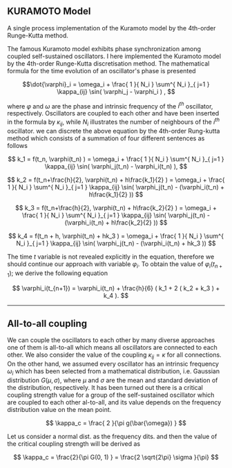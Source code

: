 ## KURAMOTO Model
A single process implementation of the Kuramoto model by the 4th-order Runge-Kutta method.

The famous Kuramoto model exhibits phase synchronization among coupled self-sustained oscillators. I here implemented the Kuramoto model by the 4th-order Runge-Kutta discretisation method. The mathematical formula for the time evolution of an oscillator's phase is presented

$$\dot{\varphi}_i = \omega_i + \frac{ 1 }{ N_i } \sum^{ N_i }_{ j=1 } \kappa_{ij} \sin( \varphi_j - \varphi_i )  , $$

where $\varphi$ and $\omega$ are the phase and intrinsic frequency of the $i^{th}$ oscillator, respectively. Oscillators are coupled to each other and have been inserted in the formula by $\kappa_{ij}$, while $N_i$ illustrates the number of neighbours of the $i^{th}$ oscillator. we can discrete the above equation by the 4th-order Rung-kutta method which consists of a summation of four different sentences as follows

$$ k_1 = f(t_n, \varphi(t_n) ) = \omega_i + \frac{ 1 }{ N_i } \sum^{ N_i }_{ j=1 } \kappa_{ij} \sin( \varphi_j(t_n) - \varphi_i(t_n) ), $$

$$ k_2 = f(t_n+\frac{h}{2}, \varphi(t_n) + h\frac{k_1}{2} ) = \omega_i + \frac{ 1 }{ N_i } \sum^{ N_i }_{ j=1 } \kappa_{ij} \sin( \varphi_j(t_n) - (\varphi_i(t_n) + h\frac{k_1}{2} )) $$

$$ k_3 = f(t_n+\frac{h}{2}, \varphi(t_n) + h\frac{k_2}{2} ) = \omega_i + \frac{ 1 }{ N_i } \sum^{ N_i }_{ j=1 } \kappa_{ij} \sin( \varphi_j(t_n) - (\varphi_i(t_n) + h\frac{k_2}{2} )) $$

$$ k_4 = f(t_n + h, \varphi(t_n) + hk_3 ) = \omega_i + \frac{ 1 }{ N_i } \sum^{ N_i }_{ j=1 } \kappa_{ij} \sin( \varphi_j(t_n) - (\varphi_i(t_n) + hk_3 )) $$

The time $t$ variable is not revealed explicitly in the equation, therefore we should continue our approach with variable $\varphi_i$. To obtain the value of $\varphi_i(t_{n+1})$; we derive the following equation

$$ \varphi_i(t_{n+1}) = \varphi_i(t_n) + \frac{h}{6} ( k_1 + 2 ( k_2 + k_3 ) + k_4 ). $$

-------

## All-to-all coupling
We can couple the oscillators to each other by many diverse approaches one of them is all-to-all which means all oscillators are connected to each other.
We also consider the value of the coupling $\kappa_{ij} = \kappa$ for all connections. On the other hand, we assumed every oscillator has an intrinsic frequency $\omega_i$ which has been selected from a mathematical distribution, i.e. Gaussian distribution $G(\mu, \sigma)$, where $\mu$ and $\sigma$ are the mean and standard deviation of the distribution, respectively. It has been turned out there is a critical coupling strength value for a group of the self-sustained oscillator which are coupled to each other al-to-all, and its value depends on the frequency distribution value on the mean point. 

$$ \kappa_c = \frac{ 2 }{\pi g(\bar{\omega}) } $$

Let us consider a normal dist. as the frequency dits. and then the value of the critical coupling strength will be derived as

$$ \kappa_c = \frac{2}{\pi G(0, 1) } = \frac{2 \sqrt{2\pi} \sigma }{\pi} $$
